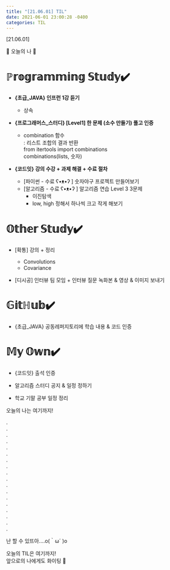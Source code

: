 ```yaml
---
title: "[21.06.01] TIL"
date: 2021-06-01 23:00:28 -0400
categories: TIL
---
```


[21.06.01]

🙌 오늘의 나 🙌

# ℙ𝕣𝕠𝕘𝕣𝕒𝕞𝕞𝕚𝕟𝕘 𝕊𝕥𝕦𝕕𝕪✔️
- **{초급_JAVA} 인프런 1강 듣기**
    * 상속    

- **{프로그래머스_스터디} [Level1] 한 문제 (소수 만들기) 풀고 인증**
    * combination 함수     
      : 리스트 조합의 결과 반환      
        from itertools import combinations       
        combinations(lists, 숫자)
   
- **{코드잇} 강의 수강 + 과제 해결 + 수료 절차**     
   * [파이썬 - 수료 ʕ•ᴥ•ʔ ] 숫자야구 프로젝트 만들어보기 
   * [알고리즘 - 수료 ʕ•ᴥ•ʔ ] 알고리즘 연습 Level 3 3문제 
       * 이진탐색
       * low, high 정해서 하나씩 크고 작게 해보기


# 𝕆𝕥𝕙𝕖𝕣 𝕊𝕥𝕦𝕕𝕪✔️

- [확통] 강의 + 정리
    * Convolutions
    * Covariance

- [디시공] 인터뷰 팀 모임 + 인터뷰 질문 녹화본 & 영상 & 이미지 보내기

# 𝔾𝕚𝕥ℍ𝕦𝕓✔️

- {초급_JAVA} 공동레퍼지토리에 학습 내용 & 코드 인증


# 𝕄𝕪 𝕆𝕨𝕟✔️

- {코드잇} 출석 인증     

- 알고리즘 스터디 공지 & 일정 정하기 

- 학교 기말 공부 일정 정리




오늘의 나는 여기까지! 
    
.     
.      
.      
.    
.     
.      
.       
.        
.      
.      
.       
.      
.      
.      
.      
.      
.      
.    

난 할 수 있뜨아....o(｀ω´ )o         
        
     
오늘의 TIL은 여기까지!       
앞으로의 나에게도 화이팅 🌸
